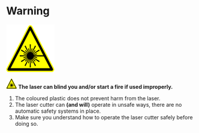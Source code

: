 # Warning
![Warning](warning_laser_128_x_128.png)

![Warning](warning_laser_28_x_28.png) **The laser can blind you and/or start a fire if used improperly.**

1. The coloured plastic does not prevent harm from the laser.
1. The laser cutter can **(and will)** operate in unsafe ways, there are no automatic safety systems in place.
1. Make sure you understand how to operate the laser cutter safely before doing so.
